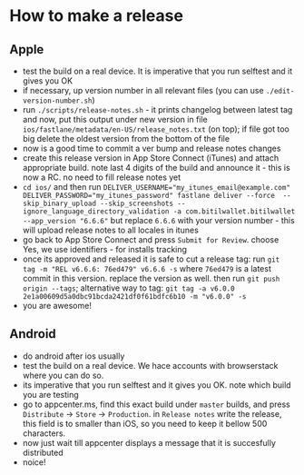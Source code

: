 # How to make a release

## Apple

* test the build on a real device. It is imperative that you run selftest and it gives you OK
* if necessary, up version number in all relevant files (you can use `./edit-version-number.sh`)
* run `./scripts/release-notes.sh` - it prints changelog between latest tag and now, put this output under
new version in file `ios/fastlane/metadata/en-US/release_notes.txt` (on top); if file got too big 
delete the oldest version from the bottom of the file
* now is a good time to commit a ver bump and release notes changes
* create this release version in App Store Connect (iTunes) and attach appropriate build. note 
last 4 digits of the build and announce it - this is now a RC. no need to fill release notes yet 
* `cd ios/` and then  run `DELIVER_USERNAME="my_itunes_email@example.com" DELIVER_PASSWORD="my_itunes_password" fastlane deliver --force  --skip_binary_upload --skip_screenshots --ignore_language_directory_validation -a com.bitilwallet.bitilwallet --app_version "6.6.6"`
but replace `6.6.6` with your version number - this will upload release notes to all locales in itunes
* go back to App Store Connect and press `Submit for Review`. choose Yes, we use identifiers - for installs tracking 
* once its approved and released it is safe to cut a release tag: run `git tag -m "REL v6.6.6: 76ed479" v6.6.6 -s` 
where `76ed479` is a latest commit in this version. replace the version as well. then run `git push origin --tags`; alternative way to tag: `git tag -a v6.0.0 2e1a00609d5a0dbc91bcda2421df0f61bdfc6b10 -m "v6.0.0" -s`
* you are awesome!

## Android

* do android after ios usually
* test the build on a real device. We hace accounts with browserstack where you can do so.
* its imperative that you run selftest and it gives you OK. note which build you are testing
* go to appcenter.ms, find this exact build under `master` builds, and press `Distribute` -> `Store` -> `Production`. 
in `Release notes` write the release, this field is to smaller than iOS, so you need to keep it bellow 500 characters.
* now just wait till appcenter displays a message that it is succesfully distributed
* noice!
